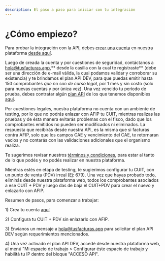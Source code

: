 ```yaml
---
description: El paso a paso para iniciar con tu integración
---
```


# ¿Cómo empiezo?

Para probar la integración con la API, debes [crear una cuenta](https://www.tusfacturas.app/registrarme-factura-electronica.html) en nuestra plataforma [desde aquí](https://www.tusfacturas.app/registrarme-factura-electronica.html). 

Luego de creada la cuenta y por cuestiones de seguridad, contáctanos a hola@tusfacturas.app,** desde la casilla con la cual te registraste** (debe ser una dirección de e-mail válida, la cual podamos validar y corroborar su existencia) y te brindamos el plan API DEV, para que puedas emitir hasta 150 comprobantes _que no son de curso legal_, por 1 mes y sin costo (solo para nuevas cuentas y por única vez). Una vez vencido tu período de prueba, debes contratar algún [plan API](https://www.tusfacturas.com.ar/tarifas-factura-electronica.html) de los que tenemos disponibles [aquí](https://www.tusfacturas.com.ar/tarifas-factura-electronica.html). 

Por cuestiones legales, nuestra plataforma no cuenta con un ambiente de testing, por lo que no podrás enlazar con AFIP tu CUIT, mientras realizas las pruebas y de ésta manera evitarás problemas con el fisco, dado que los comprobantes emitidos no pueden ser modificados ni eliminados. La respuesta que recibirás desde nuestra API, es la misma que si facturas contra AFIP, solo que los campos CAE y vencimiento del CAE, te retornaran vacios y no contarás con las validaciones adicionales que el organismo realiza.

Te sugerimos revisar nuestros [términos y condiciones](https://www.tusfacturas.app/terminos-y-condiciones.html), para estar al tanto de lo que podés y no podés realizar en nuestra plataforma.

Mientras estés en etapa de testing, te sugierimos configurar tu CUIT, con un punto de venta (PDV) irreal (Ej: 679). Una vez que hayas probado todo, eliminás desde nuestra plataforma web, todos los comprobantes asociados a ese CUIT + PDV y luego das de baja el CUIT+PDV para crear el nuevo y enlazarlo con AFIP.  

Resumen de pasos, para comenzar a trabajar:

1\)  Crea tu cuenta [aquí](https://www.tusfacturas.app)

2\) Configura tu CUIT + PDV sin enlazarlo con AFIP. 

3\) Envianos un mensaje a hola@tusfacturas.app para solicitar el plan API DEV según requerimientos mencionados.

4\) Una vez activado el plan API DEV, accedé desde nuestra plataforma web, al menú  "Mi espacio de trabajo > Configurar éste espacio de trabajo y habilitá tu IP  dentro del bloque "ACCESO API".
